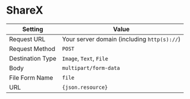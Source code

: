 # ShareX

| Setting | Value |
| ------- | ----- |
| Request URL | Your server domain (including `http(s)://`) |
| Request Method | `POST` |
| Destination Type | `Image`, `Text`, `File` |
| Body | `multipart/form-data` |
| File Form Name | `file` |
| URL | `{json.resource}` |
